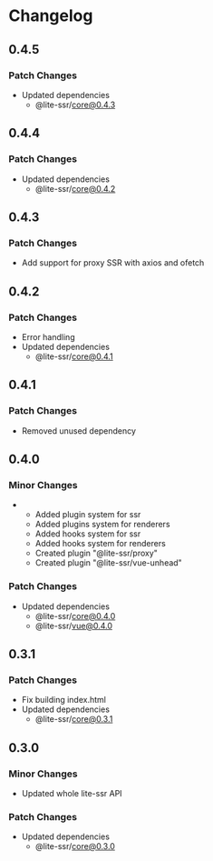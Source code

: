 # Changelog

## 0.4.5

### Patch Changes

- Updated dependencies
  - @lite-ssr/core@0.4.3

## 0.4.4

### Patch Changes

- Updated dependencies
  - @lite-ssr/core@0.4.2

## 0.4.3

### Patch Changes

- Add support for proxy SSR with axios and ofetch

## 0.4.2

### Patch Changes

- Error handling
- Updated dependencies
  - @lite-ssr/core@0.4.1

## 0.4.1

### Patch Changes

- Removed unused dependency

## 0.4.0

### Minor Changes

- - Added plugin system for ssr
  - Added plugins system for renderers
  - Added hooks system for ssr
  - Added hooks system for renderers
  - Created plugin "@lite-ssr/proxy"
  - Created plugin "@lite-ssr/vue-unhead"

### Patch Changes

- Updated dependencies
  - @lite-ssr/core@0.4.0
  - @lite-ssr/vue@0.4.0

## 0.3.1

### Patch Changes

- Fix building index.html
- Updated dependencies
  - @lite-ssr/core@0.3.1

## 0.3.0

### Minor Changes

- Updated whole lite-ssr API

### Patch Changes

- Updated dependencies
  - @lite-ssr/core@0.3.0

